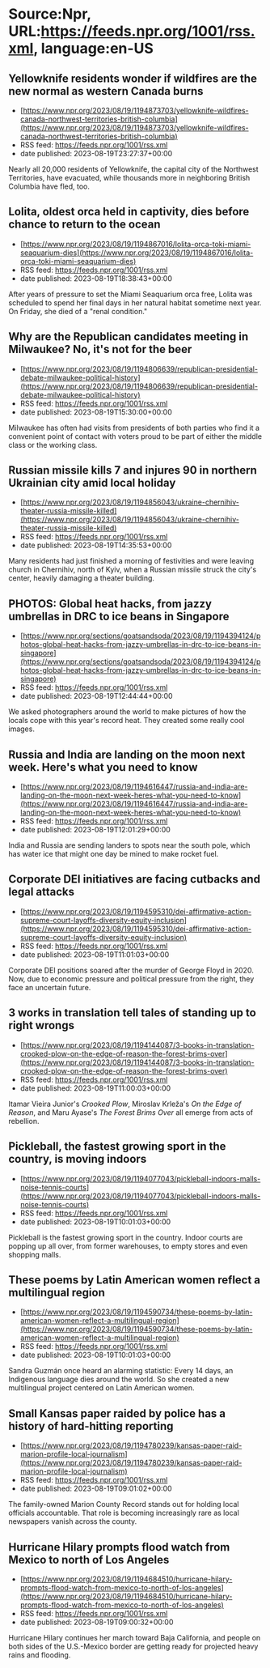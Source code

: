 # Source:Npr, URL:https://feeds.npr.org/1001/rss.xml, language:en-US

## Yellowknife residents wonder if wildfires are the new normal as western Canada burns
 - [https://www.npr.org/2023/08/19/1194873703/yellowknife-wildfires-canada-northwest-territories-british-columbia](https://www.npr.org/2023/08/19/1194873703/yellowknife-wildfires-canada-northwest-territories-british-columbia)
 - RSS feed: https://feeds.npr.org/1001/rss.xml
 - date published: 2023-08-19T23:27:37+00:00

Nearly all 20,000 residents of Yellowknife, the capital city of the Northwest Territories, have evacuated, while thousands more in neighboring British Columbia have fled, too.

## Lolita, oldest orca held in captivity, dies before chance to return to the ocean
 - [https://www.npr.org/2023/08/19/1194867016/lolita-orca-toki-miami-seaquarium-dies](https://www.npr.org/2023/08/19/1194867016/lolita-orca-toki-miami-seaquarium-dies)
 - RSS feed: https://feeds.npr.org/1001/rss.xml
 - date published: 2023-08-19T18:38:43+00:00

After years of pressure to set the Miami Seaquarium orca free, Lolita was scheduled to spend her final days in her natural habitat sometime next year. On Friday, she died of a "renal condition."

## Why are the Republican candidates meeting in Milwaukee? No, it's not for the beer
 - [https://www.npr.org/2023/08/19/1194806639/republican-presidential-debate-milwaukee-political-history](https://www.npr.org/2023/08/19/1194806639/republican-presidential-debate-milwaukee-political-history)
 - RSS feed: https://feeds.npr.org/1001/rss.xml
 - date published: 2023-08-19T15:30:00+00:00

Milwaukee has often had visits from presidents of both parties who find it a convenient point of contact with voters proud to be part of either the middle class or the working class.

## Russian missile kills 7 and injures 90 in northern Ukrainian city amid local holiday
 - [https://www.npr.org/2023/08/19/1194856043/ukraine-chernihiv-theater-russia-missile-killed](https://www.npr.org/2023/08/19/1194856043/ukraine-chernihiv-theater-russia-missile-killed)
 - RSS feed: https://feeds.npr.org/1001/rss.xml
 - date published: 2023-08-19T14:35:53+00:00

Many residents had just finished a morning of festivities and were leaving church in Chernihiv, north of Kyiv, when a Russian missile struck the city's center, heavily damaging a theater building.

## PHOTOS: Global heat hacks, from jazzy umbrellas in DRC to ice beans in Singapore
 - [https://www.npr.org/sections/goatsandsoda/2023/08/19/1194394124/photos-global-heat-hacks-from-jazzy-umbrellas-in-drc-to-ice-beans-in-singapore](https://www.npr.org/sections/goatsandsoda/2023/08/19/1194394124/photos-global-heat-hacks-from-jazzy-umbrellas-in-drc-to-ice-beans-in-singapore)
 - RSS feed: https://feeds.npr.org/1001/rss.xml
 - date published: 2023-08-19T12:44:44+00:00

We asked photographers around the world to make pictures of how the locals cope with this year's record heat. They created some really cool images.

## Russia and India are landing on the moon next week. Here's what you need to know
 - [https://www.npr.org/2023/08/19/1194616447/russia-and-india-are-landing-on-the-moon-next-week-heres-what-you-need-to-know](https://www.npr.org/2023/08/19/1194616447/russia-and-india-are-landing-on-the-moon-next-week-heres-what-you-need-to-know)
 - RSS feed: https://feeds.npr.org/1001/rss.xml
 - date published: 2023-08-19T12:01:29+00:00

India and Russia are sending landers to spots near the south pole, which has water ice that might one day be mined to make rocket fuel.

## Corporate DEI initiatives are facing cutbacks and legal attacks
 - [https://www.npr.org/2023/08/19/1194595310/dei-affirmative-action-supreme-court-layoffs-diversity-equity-inclusion](https://www.npr.org/2023/08/19/1194595310/dei-affirmative-action-supreme-court-layoffs-diversity-equity-inclusion)
 - RSS feed: https://feeds.npr.org/1001/rss.xml
 - date published: 2023-08-19T11:01:03+00:00

Corporate DEI positions soared after the murder of George Floyd in 2020. Now, due to economic pressure and political pressure from the right, they face an uncertain future.

## 3 works in translation tell tales of standing up to right wrongs
 - [https://www.npr.org/2023/08/19/1194144087/3-books-in-translation-crooked-plow-on-the-edge-of-reason-the-forest-brims-over](https://www.npr.org/2023/08/19/1194144087/3-books-in-translation-crooked-plow-on-the-edge-of-reason-the-forest-brims-over)
 - RSS feed: https://feeds.npr.org/1001/rss.xml
 - date published: 2023-08-19T11:00:03+00:00

Itamar Vieira Junior's <em>Crooked Plow</em>, Miroslav Krleža's <em>On the Edge of Reason</em>, and Maru Ayase's <em>The Forest Brims Over </em>all emerge from acts of rebellion.

## Pickleball, the fastest growing sport in the country, is moving indoors
 - [https://www.npr.org/2023/08/19/1194077043/pickleball-indoors-malls-noise-tennis-courts](https://www.npr.org/2023/08/19/1194077043/pickleball-indoors-malls-noise-tennis-courts)
 - RSS feed: https://feeds.npr.org/1001/rss.xml
 - date published: 2023-08-19T10:01:03+00:00

Pickleball is the fastest growing sport in the country. Indoor courts are popping up all over, from former warehouses, to empty stores and even shopping malls.

## These poems by Latin American women reflect a multilingual region
 - [https://www.npr.org/2023/08/19/1194590734/these-poems-by-latin-american-women-reflect-a-multilingual-region](https://www.npr.org/2023/08/19/1194590734/these-poems-by-latin-american-women-reflect-a-multilingual-region)
 - RSS feed: https://feeds.npr.org/1001/rss.xml
 - date published: 2023-08-19T10:01:03+00:00

Sandra Guzmán once heard an alarming statistic: Every 14 days, an Indigenous language dies around the world. So she created a new multilingual project centered on Latin American women.

## Small Kansas paper raided by police has a history of hard-hitting reporting
 - [https://www.npr.org/2023/08/19/1194780239/kansas-paper-raid-marion-profile-local-journalism](https://www.npr.org/2023/08/19/1194780239/kansas-paper-raid-marion-profile-local-journalism)
 - RSS feed: https://feeds.npr.org/1001/rss.xml
 - date published: 2023-08-19T09:01:02+00:00

The family-owned Marion County Record stands out for holding local officials accountable. That role is becoming increasingly rare as local newspapers vanish across the county.

## Hurricane Hilary prompts flood watch from Mexico to north of Los Angeles
 - [https://www.npr.org/2023/08/19/1194684510/hurricane-hilary-prompts-flood-watch-from-mexico-to-north-of-los-angeles](https://www.npr.org/2023/08/19/1194684510/hurricane-hilary-prompts-flood-watch-from-mexico-to-north-of-los-angeles)
 - RSS feed: https://feeds.npr.org/1001/rss.xml
 - date published: 2023-08-19T09:00:32+00:00

Hurricane Hilary continues her march toward Baja California, and people on both sides of the U.S.-Mexico border are getting ready for projected heavy rains and flooding.

